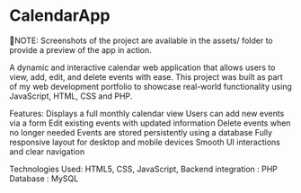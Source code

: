 # CalendarApp
📌NOTE: Screenshots of the project are available in the assets/ folder to provide a preview of the app in action.

A dynamic and interactive calendar web application that allows users to view, add, edit, and delete events with ease. This project was built as part of my web development portfolio to showcase real-world functionality using JavaScript, HTML, CSS and PHP.

Features:
 Displays a full monthly calendar view
 Users can add new events via a form
 Edit existing events with updated information
 Delete events when no longer needed
 Events are stored persistently using a database
 Fully responsive layout for desktop and mobile devices
 Smooth UI interactions and clear navigation

Technologies Used:
HTML5, 
CSS,
JavaScript,
Backend integration : PHP
Database : MySQL 
